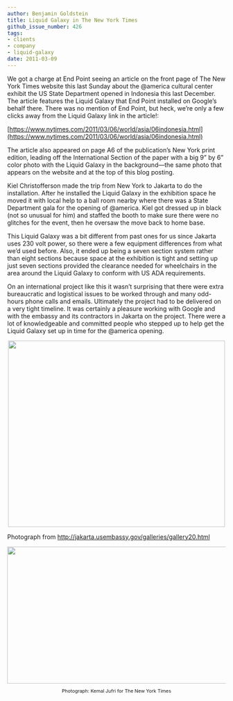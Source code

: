 ```yaml
---
author: Benjamin Goldstein
title: Liquid Galaxy in The New York Times
github_issue_number: 426
tags:
- clients
- company
- liquid-galaxy
date: 2011-03-09
---
```


We got a charge at End Point seeing an article on the front page of The New York Times website this last Sunday about the @america cultural center exhibit the US State Department opened in Indonesia this last December. The article features the Liquid Galaxy that End Point installed on Google’s behalf there. There was no mention of End Point, but heck, we’re only a few clicks away from the Liquid Galaxy link in the article!:

[https://www.nytimes.com/2011/03/06/world/asia/06indonesia.html](https://www.nytimes.com/2011/03/06/world/asia/06indonesia.html)

The article also appeared on page A6 of the publication’s New York print edition, leading off the International Section of the paper with a big 9” by 6” color photo with the Liquid Galaxy in the background—​the same photo that appears on the website and at the top of this blog posting.

Kiel Christofferson made the trip from New York to Jakarta to do the installation. After he installed the Liquid Galaxy in the exhibition space he moved it with local help to a ball room nearby where there was a State Department gala for the opening of @america. Kiel got dressed up in black (not so unusual for him) and staffed the booth to make sure there were no glitches for the event, then he oversaw the move back to home base.

This Liquid Galaxy was a bit different from past ones for us since Jakarta uses 230 volt power, so there were a few equipment differences from what we’d used before. Also, it ended up being a seven section system rather than eight sections because space at the exhibition is tight and setting up just seven sections provided the clearance needed for wheelchairs in the area around the Liquid Galaxy to conform with US ADA requirements.

On an international project like this it wasn’t surprising that there were extra bureaucratic and logistical issues to be worked through and many odd-hours phone calls and emails. Ultimately the project had to be delivered on a very tight timeline. It was certainly a pleasure working with Google and with the embassy and its contractors in Jakarta on the project. There were a lot of knowledgeable and committed people who stepped up to help get the Liquid Galaxy set up in time for the @america opening.

<a href="/blog/2011/03/liquid-galaxy-in-new-york-times/image-0.jpeg" onblur="try {parent.deselectBloggerImageGracefully();} catch(e) {}"><img alt="" border="0" src="/blog/2011/03/liquid-galaxy-in-new-york-times/image-0.jpeg" style="display: block; margin: 0px auto 10px; text-align: center; cursor: pointer; width: 500px; height: 429px;"/></a>

Photograph from http://jakarta.usembassy.gov/galleries/gallery20.html

<p><div style="text-align: center;"><a onblur="try {parent.deselectBloggerImageGracefully();} catch(e) {}" href="https://graphics8.nytimes.com/images/2011/03/06/world/INDONESIA/INDONESIA-articleLarge.jpg"><img style="display: block; margin: 0px auto 10px; text-align: center; cursor: pointer; width: 600px; height: 315px;" src="https://graphics8.nytimes.com/images/2011/03/06/world/INDONESIA/INDONESIA-articleLarge.jpg" alt="" border="0" /></a><span style="font-size:78%;">Photograph: Kemal Jufri for The New York Times<br /></span></div></p>
